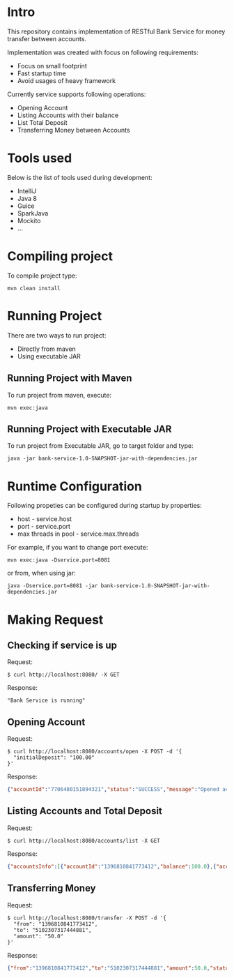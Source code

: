 # Intro

This repository contains implementation of RESTful Bank Service for money transfer between accounts.

Implementation was created with focus on following requirements:
* Focus on small footprint
* Fast startup time
* Avoid usages of heavy framework

Currently service supports following operations:
* Opening Account
* Listing Accounts with their balance
* List Total Deposit
* Transferring Money between Accounts

# Tools used

Below is the list of tools used during development:
* IntelliJ
* Java 8
* Guice
* SparkJava
* Mockito
* ...

# Compiling project

To compile project type:
```
mvn clean install
```

# Running Project

There are two ways to run project:
* Directly from maven
* Using executable JAR

## Running Project with Maven

To run project from maven, execute:
```
mvn exec:java
```

## Running Project with Executable JAR

To run project from Executable JAR, go to target folder and type:
```
java -jar bank-service-1.0-SNAPSHOT-jar-with-dependencies.jar
```

# Runtime Configuration

Following propeties can be configured during startup by properties:
* host - service.host
* port - service.port
* max threads in pool - service.max.threads

For example, if you want to change port execute:
```
mvn exec:java -Dservice.port=8081
```
or from, when using jar:
```
java -Dservice.port=8081 -jar bank-service-1.0-SNAPSHOT-jar-with-dependencies.jar
```

# Making Request

## Checking if service is up

Request:
```
$ curl http://localhost:8080/ -X GET
```

Response:
```
"Bank Service is running"
```

## Opening Account

Request:
```
$ curl http://localhost:8080/accounts/open -X POST -d '{
  "initialDeposit": "100.00"
}'
```

Response:
```json
{"accountId":"7706480151894321","status":"SUCCESS","message":"Opened account: [7706480151894321]"}
```

## Listing Accounts and Total Deposit

Request:
```
$ curl http://localhost:8080/accounts/list -X GET
```

Response:
```json
{"accountsInfo":[{"accountId":"1396810841773412","balance":100.0},{"accountId":"5102307317444881","balance":200.0}],"totalDeposit":300.0}
```

## Transferring Money

Request:
```
$ curl http://localhost:8080/transfer -X POST -d '{
  "from": "1396810841773412",
  "to": "5102307317444881",
  "amount": "50.0"
}'
```

Response:
```json
{"from":"1396810841773412","to":"5102307317444881","amount":50.0,"status":"SUCCESS","message":"Transferred [50.00] from [1396810841773412] to [5102307317444881]"}
```
